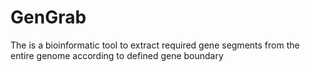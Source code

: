 # GenGrab
The is a bioinformatic tool to extract required gene segments from the entire genome according to defined gene boundary  
